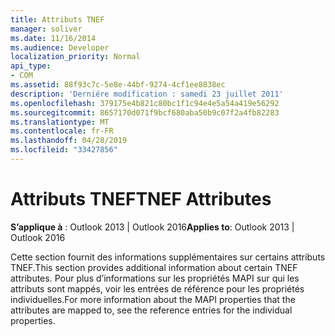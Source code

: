 ```yaml
---
title: Attributs TNEF
manager: soliver
ms.date: 11/16/2014
ms.audience: Developer
localization_priority: Normal
api_type:
- COM
ms.assetid: 88f93c7c-5e8e-44bf-9274-4cf1ee8838ec
description: 'Derniére modification : samedi 23 juillet 2011'
ms.openlocfilehash: 379175e4b821c80bc1f1c94e4e5a54a419e56292
ms.sourcegitcommit: 8657170d071f9bcf680aba50b9c07f2a4fb82283
ms.translationtype: MT
ms.contentlocale: fr-FR
ms.lasthandoff: 04/28/2019
ms.locfileid: "33427856"
---
```

# <a name="tnef-attributes"></a><span data-ttu-id="af92d-103">Attributs TNEF</span><span class="sxs-lookup"><span data-stu-id="af92d-103">TNEF Attributes</span></span>

  
  
<span data-ttu-id="af92d-104">**S’applique à** : Outlook 2013 | Outlook 2016</span><span class="sxs-lookup"><span data-stu-id="af92d-104">**Applies to**: Outlook 2013 | Outlook 2016</span></span> 
  
<span data-ttu-id="af92d-105">Cette section fournit des informations supplémentaires sur certains attributs TNEF.</span><span class="sxs-lookup"><span data-stu-id="af92d-105">This section provides additional information about certain TNEF attributes.</span></span> <span data-ttu-id="af92d-106">Pour plus d’informations sur les propriétés MAPI sur qui les attributs sont mappés, voir les entrées de référence pour les propriétés individuelles.</span><span class="sxs-lookup"><span data-stu-id="af92d-106">For more information about the MAPI properties that the attributes are mapped to, see the reference entries for the individual properties.</span></span>
  

